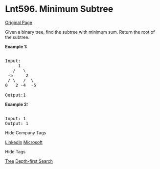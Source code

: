 # Lnt596. Minimum Subtree    
[Original Page](https://www.lintcode.com/problem/minimum-subtree/description)  

Given a binary tree, find the subtree with minimum sum. Return the root of the subtree.    

**Example 1:**  
<pre>    
Input:
     1
   /   \
 -5     2
 / \   /  \
0   2 -4  -5 

Output:1
</pre>
  
**Example 2:**  
<pre>    
Input: 1
Output: 1
</pre>


<div>

<div id="company_tags" class="btn btn-xs btn-warning">Hide Company Tags</div>

<span class="hidebutton" style="display: inline;">[LinkedIn](/company/linkedin/) [Microsoft](/company/microsoft/)</span></div>

<div>

<div id="tags" class="btn btn-xs btn-warning">Hide Tags</div>

<span class="hidebutton" style="display: inline;">[Tree](/tag/tree/) [Depth-first Search](/tag/depth-first-search/)</span></div>

<div>